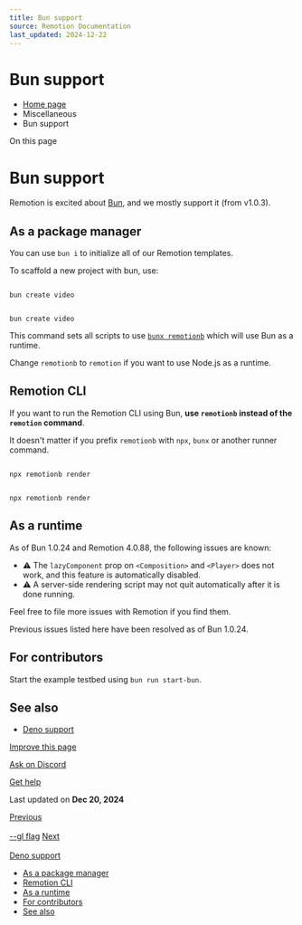 ```yaml
---
title: Bun support
source: Remotion Documentation
last_updated: 2024-12-22
---
```


# Bun support

- [Home page](/)
- Miscellaneous
- Bun support

On this page

# Bun support

Remotion is excited about [Bun](https://bun.sh), and we mostly support it (from v1.0.3).

## As a package manager [​](\#as-a-package-manager "Direct link to As a package manager")

You can use `bun i` to initialize all of our Remotion templates.

To scaffold a new project with bun, use:

```

bun create video
```

```

bun create video
```

This command sets all scripts to use [`bunx remotionb`](/docs/cli/#using-bun) which will use Bun as a runtime.

Change `remotionb` to `remotion` if you want to use Node.js as a runtime.

## Remotion CLI [​](\#remotion-cli "Direct link to Remotion CLI")

If you want to run the Remotion CLI using Bun, **use `remotionb` instead of the `remotion` command**.

It doesn't matter if you prefix `remotionb` with `npx`, `bunx` or another runner command.

```

npx remotionb render
```

```

npx remotionb render
```

## As a runtime [​](\#as-a-runtime "Direct link to As a runtime")

As of Bun 1.0.24 and Remotion 4.0.88, the following issues are known:

- ⚠️ The `lazyComponent` prop on `<Composition>` and `<Player>` does not work, and this feature is automatically disabled.
- ⚠️ A server-side rendering script may not quit automatically after it is done running.

Feel free to file more issues with Remotion if you find them.

Previous issues listed here have been resolved as of Bun 1.0.24.

## For contributors [​](\#for-contributors "Direct link to For contributors")

Start the example testbed using `bun run start-bun`.

## See also [​](\#see-also "Direct link to See also")

- [Deno support](/docs/deno)

[Improve this page](https://github.com/remotion-dev/remotion/edit/main/packages/docs/docs/bun.mdx)

[Ask on Discord](https://remotion.dev/discord)

[Get help](/docs/get-help)

Last updated on **Dec 20, 2024**

[Previous\
\
--gl flag](/docs/gl-options) [Next\
\
Deno support](/docs/deno)

- [As a package manager](#as-a-package-manager)
- [Remotion CLI](#remotion-cli)
- [As a runtime](#as-a-runtime)
- [For contributors](#for-contributors)
- [See also](#see-also)
